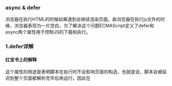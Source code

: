 ### async & defer
​	浏览器在执行HTML的时候如果遇到<script>标签的时候，会停止页面的渲染，去下载和执行js的文件直到遇到</script>会继续渲染页面。故浏览器在执行js文件的时候，浏览器表现为一片空白，为了解决这个问题ECMAScript定义了defer和async两个属性用于控制JS的下载和执行。

### 1.defer详解
#### 红宝书上的解释

​	这个属性的用途是表明脚本在执行时不会影响页面的构造，也就是说，脚本会被延迟到整个页面都解析完毕后再运行。因此在<script>标签中设置defer属性，相当于告诉浏览器立即下载，但延迟执行。

​	HTML5规范要求脚本按照他们出现的先后顺序执行，因此第一个延迟脚本会先于第二个延迟脚本执行，而这两个脚本会先于DOMContentLoaded事件执行，也不一定会在DOMContentLoaded事件触发前执行，因此最好只包含一个延迟脚本。

#### MDN上的解释

​	defer，这个布尔属性被设定用来通知浏览器该脚本将在文档完成后解析，触发DOMContentLoaded事件前执行，如果缺少src属性，就不会本使用，因此这种情况下它不起作用



### 2.async详解

#### 红宝书的解释

​	这个属性与defer类型，都用于改变处理脚本行为，async只适用于外部脚本，并告诉浏览器立即下载文件。但与defer不同的是，标记async的脚本并不保证按照他们的先后顺序执行。（也就是说第二个脚本文件可能会在第一个脚本文件之前执行，所以两者之间互不依赖非常重要）

#### MDN解释

async，该布尔属性只是浏览器是否在允许的情况下异步执行该脚本，该属性对于内联脚本无作用。



### 3.区别

#### 相同点

	* 加载文件时不阻赛页面渲；
	* 对于inline的script无效，当script标签中间有代码时，连个属性都不会起作用；
	* 使用这两个属性的脚本中不能调用document.write方法；
	* 有脚本的onload的事件回调

#### 不同点

	* html4.0定义了defer，html5.0定义了async，所以浏览器支持不同
	* 每一个async属性的脚本都在它下载结束之后立刻执行，同时会在window的load事件之前执行，所以就有可能出现脚本顺序被打乱的情况；而每一个defer属性的脚本都是在页面解析完毕之后，按照原来的顺序执行，同时会在document的DOMContentloaded之前执行；
	* 当一个script标签内同时含有defer和async属性时，只会触发async，不会触发defer，除非浏览器不兼容async.